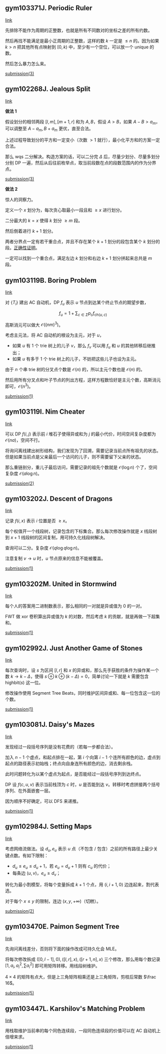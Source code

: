 ## gym103371J. Periodic Ruler

[link](https://codeforces.com/gym/103371/problem/J)

先排除不能作为周期的正整数，也就是所有不同数对的坐标之差的所有约数。

然后再找不能满足是最小正周期的正整数，这样的数 $k$ 一定是 $\le n$ 的。因为如果 $k> n$ 把其他所有点映射到 $[0,k)$ 中，至少有一个空位，可以放一个 unique 的数。

然后怎么暴力怎么来。

[submission(3)](https://codeforces.com/gym/103371/submission/142551700)

## gym102268J. Jealous Split

[link](https://codeforces.com/gym/102268/problem/J)

**做法 1**

假设划分的相邻两段 $[l,m],[m+1,r]$ 和为 $A,B$，假设 $A> B$，如果 $A-B> a_m$，可以调整至 $A-a_m,B+a_m$ 更优，直至合法。

上述过程导致划分的平方和一定变小（次数 $>1$ 就行），最小化平方和的方案一定合法。

那么 wqs 二分解决。构造方案的话，可以二分完 $\Delta$ 后，尽量少划分、尽量多划分分别 DP 一遍，然后从后往前枚举点，取当前段数在点的段数范围内的作为分界点。

[submission(3)](https://codeforces.com/gym/102268/submission/142790657)

**做法 2**

惊人的洞察力。

定义一个 $x$ 划分为，每次贪心取最小一段且和 $\ge x$ 进行划分。

二分最大的 $k=x$ 使得 $k$ 划分 $\ge m$ 段。

然后倒着进行 $k+1$ 划分。

两者分界点一定有若干重合点，并且不存在某个 $k+1$ 划分的段包含某个 $k$ 划分的段。[正确性证明](https://www.cnblogs.com/flyfeather6/p/12034455.html)。

一定可以找到一个重合点，满足左边 $k$ 划分和右边 $k+1$ 划分拼起来总共是 $m$ 段。

## gym103119B. Boring Problem

[link](https://codeforces.com/gym/103119/problem/B)

对 $\{T_i\}$ 建出 AC 自动机，DP $f_u$ 表示 $u$ 节点到达某个终止节点的期望步数，

$$
f_u=1+\sum_{c\in\Sigma}p_cf_{\mathrm{ch}(u,c)}
$$

高斯消元可以做大 $\mathcal O((nm)^3)$。

考虑主元法，将 AC 自动机的根设为主元，对于 $u$，

- 如果 $u$ 有 $1$ 个 trie 树上的儿子 $v$，那么 $f_v$ 可以用 $f_u$ 和 $u$ 的其他转移后继推出；
- 如果 $u$ 有多于 $1$ 个 trie 树上的儿子，不妨把这些儿子也设为主元。

由于 $n$ 个串 trie 树的分叉点个数是 $\mathcal O(n)$ 的，所以主元个数也是 $\mathcal O(n)$ 的。

然后用所有分叉点和叶子节点的列出方程，这样方程数恰好是主元个数，高斯消元即可，$\mathcal O(n^3)$。

[submission(1)](https://codeforces.com/gym/103119/submission/143047350)

## gym103119I. Nim Cheater

[link](https://codeforces.com/gym/103119/problem/I)

可以 DP $f(i,j)$ 表示前 $i$ 堆石子使得异或和为 $j$ 的最小代价，时间空间复杂度都为 $\mathcal O(na)$，空间不行。

将询问离线建出树形结构，我们发现为了回溯，需要记录当前点所有祖先的状态。但是如果当前点是父亲最后一个访问的儿子，则不需要留下父亲的状态。

那么重链剖分，重儿子最后访问，需要记录的祖先个数就是 $\mathcal O(\log n)$ 个了，空间复杂度 $\mathcal O(a\log n)$。

[submission(2)](https://codeforces.com/gym/103119/submission/143049689)

## gym103202J. Descent of Dragons 

[link](https://codeforces.com/gym/103202/problem/J)

记录 $f(i,x)$ 表示 $i$ 位置是否 $\ge x$。

每个权值开一个线段树，记录包含的下标集合。那么每次修改操作就是 $x$ 线段树到 $x+1$ 线段树的区间复制，用可持久化线段树解决。

查询可以二分。复杂度 $\mathcal O(q\log q\log n)$。

注意复制 $v\to u$ 时，$u$ 节点原来的信息不能被覆盖。

[submission(1)](https://codeforces.com/gym/103202/submission/143052650)

## gym103202M. United in Stormwind

[link](https://codeforces.com/gym/103202/problem/M)

每个人的答案用二进制数表示，那么相同的一对就是异或值为 $0$ 的一对。

FWT 做 xor 卷积算出异或值为 $k$ 的对数，然后考虑 $k$ 的贡献，就是再做一下超集和。

[submission(1)](https://codeforces.com/gym/103202/submission/143071670)

## gym102992J. Just Another Game of Stones

[link](https://codeforces.com/gym/102992/problem/J)

每次查询时，设 $s$ 为区间 $[l,r]$ 和 $x$ 的异或和，那么先手获胜的条件为操作某一个数 $k\to k-\Delta$，使得 $s\oplus k\oplus (k-\Delta)=0$，简单讨论一下就是 $k$ 需要包含 $\mathrm{highbit}(s)$ 这一位。

修改操作使用 Segment Tree Beats，同时维护区间异或和、每一位包含这一位的个数。

[submission(1)](https://codeforces.com/gym/102992/submission/143089157)

## gym103081J. Daisy's Mazes

[link](https://codeforces.com/gym/103081/problem/J)

发现经过一段括号序列是没有花费的（若每一步都合法）。

加入 $n-1$ 个虚点，和起点排在一起，第 $i$ 个向第 $i-1$ 个连所有颜色的边，虚点到起点的路径表示初始栈；终点向自身连所有颜色的边，消去剩余栈。

此时问题转化为以某个虚点为起点，是否能经过一段括号序列到达终点。

DP 设 $f(c,u,v)$ 表示当前栈顶为 $c$ 时，$u$ 是否能到达 $v$。转移时考虑拼接两个括号序列、在外面嵌套一层。

因为顺序不好确定，可以 DFS 来递推。

[submission(1)](https://codeforces.com/gym/103081/submission/143510075)

## gym102984J. Setting Maps

[link](https://codeforces.com/gym/102984/problem/J)

考虑网络流做法。设 $d_u,e_u$ 表示 $u$ 点（不包含 / 包含）之前的所有路径上最少关键点数。有如下限制：

- $d_u\le e_u\le d_u+1$，若 $e_u=d_u+1$ 则有 $c_u$ 的代价；
- 每条边 $(u,v)$，$e_u\ge d_v$；

转化为最小割模型，将每个变量拆成 $k+1$ 个点，用 $(i,i+1,0)$ 边连起来，割代表选。

对于每个 $x\le y$ 的限制，连边 $(x,y,+\infty)$（切糕）。

[submission(2)](https://codeforces.com/gym/102984/submission/143584478)

## gym103470E. Paimon Segment Tree

[link](https://codeforces.com/gym/103470/problem/E)

先询问离线差分，否则将下面的操作改成可持久化会 MLE。

将每次修改拆成 $([0,l-1],0),([l,r],x),([r+1,n],x)$ 三个修改，那么用每个数记录 $[1,a_i,a_i^2,\sum a_i^2]$ 即可用矩阵转移。用线段树维护。

$4\times 4$ 的矩阵有点大，但是上三角矩阵相乘还是上三角矩阵，剪枝后常数 $\frac 16$。

[submission(5)](https://codeforces.com/gym/103470/submission/143619181)

## gym103447L. Karshilov's Matching Problem

[link](https://codeforces.com/gym/103447/problem/L)

用栈取维护当前串的每个同色连续段，一段同色连续段的价值可以在 AC 自动机上倍增来求。

[submission(1)](https://codeforces.com/gym/103447/submission/143627204)


